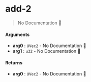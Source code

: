 # add\-2

> No Documentation 🚧

#### Arguments

- **arg0** : `UVec2` \- No Documentation 🚧
- **arg1** : `u32` \- No Documentation 🚧

#### Returns

- **arg0** : `UVec2` \- No Documentation 🚧